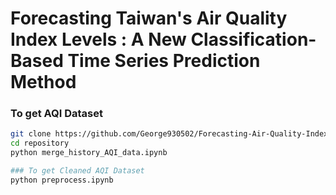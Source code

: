 # Forecasting Taiwan's Air Quality Index Levels : A New Classification-Based Time Series Prediction Method

### To get AQI Dataset
```bash
git clone https://github.com/George930502/Forecasting-Air-Quality-Index-Levels-in-Taiwan.git
cd repository
python merge_history_AQI_data.ipynb

### To get Cleaned AQI Dataset
python preprocess.ipynb

